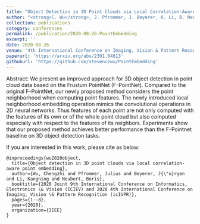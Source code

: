 ```yaml
---
title: "Object Detection in 3D Point Clouds via Local Correlation-Aware Point Embedding"
author: "<strong>C. Wu</strong>, J. Pfrommer, J. Beyerer, K. Li, B. Neubert"
collection: publications
category: conferences
permalink: /publication/2020-08-26-PointEmbedding
excerpt: ''
date: 2020-08-26
venue: '4th International Conference on Imaging, Vision & Pattern Recognition (IVPR)'
paperurl: 'https://arxiv.org/abs/2301.04613'
githuburl: 'https://github.com/stevenczwu/PointEmbedding'
---
```


Abstract: We present an improved approach for 3D object detection in point cloud data based on the Frustum PointNet (F-PointNet). Compared to the original F-PointNet, our newly proposed method considers the point neighborhood when computing point features. The newly introduced local neighborhood embedding operation mimics the convolutional operations in 2D neural networks. Thus features of each point are not only computed with the features of its own or of the whole point cloud but also computed especially with respect to the features of its neighbors. Experiments show that our proposed method achieves better performance than the F-Pointnet baseline on 3D object detection tasks.


If you are interested in this work, please cite as below:

```text
@inproceedings{wu2020object,
  title={Object detection in 3D point clouds via local correlation-aware point embedding},
  author={Wu, Chengzhi and Pfrommer, Julius and Beyerer, J{\"u}rgen and Li, Kangning and Neubert, Boris},
  booktitle={2020 Joint 9th International Conference on Informatics, Electronics \& Vision (ICIEV) and 2020 4th International Conference on Imaging, Vision \& Pattern Recognition (icIVPR)},
  pages={1--8},
  year={2020},
  organization={IEEE}
}
```
